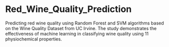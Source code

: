 # Red_Wine_Quality_Prediction
Predicting red wine quality using Random Forest and SVM algorithms based on the Wine Quality Dataset from UC Irvine. The study demonstrates the effectiveness of machine learning in classifying wine quality using 11 physiochemical properties.
